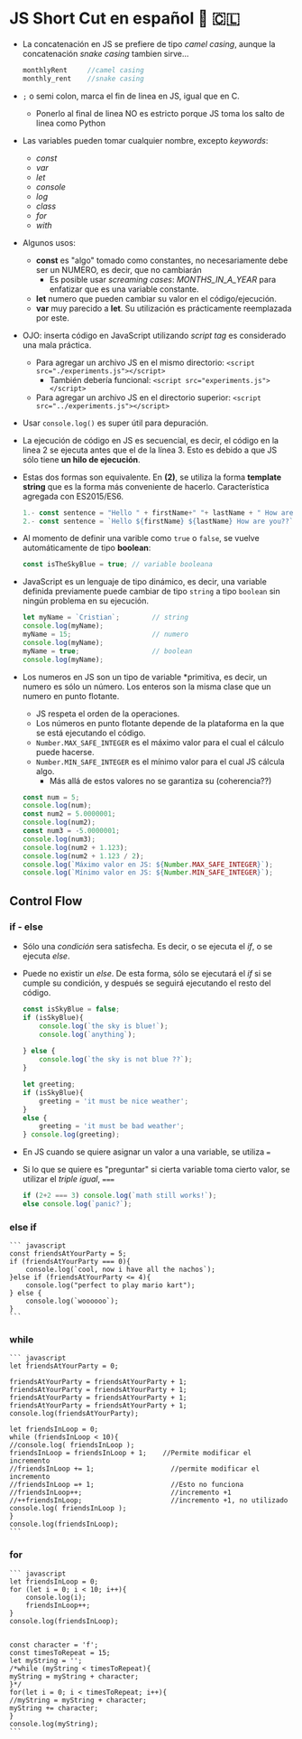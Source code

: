 
# JS Short Cut en español :cowboy_hat_face: :chile:
- La concatenación en JS se prefiere de tipo *camel casing*, aunque la concatenación *snake casing* tambien sirve...
    ``` javascript
    monthlyRent     //camel casing
    monthly_rent    //snake casing
    ```
- `;` o semi colon, marca el fin de linea en JS, igual que en C. 
    - Ponerlo al final de linea NO es estricto porque JS toma los salto de linea como Python
- Las variables pueden tomar cualquier nombre, excepto *keywords*:
    - *const*
    - *var*
    - *let*
    - *console*
    - *log*
    - *class*
    - *for*
    - *with*
- Algunos usos:
    - **const** es "algo" tomado como constantes, no necesariamente debe ser un NUMERO, es decir, que no cambiarán
        - Es posible usar *screaming cases*: *MONTHS_IN_A_YEAR* para enfatizar que es una
        variable constante.
    - **let** numero que pueden cambiar su valor en el código/ejecución.
    - **var** muy parecido a **let**. Su utilización es prácticamente reemplazada por este.
- OJO: inserta código en JavaScript utilizando *script tag* es considerado una mala práctica.
    - Para agregar un archivo JS en el mismo directorio: `<script src="./experiments.js"></script>`
        - También debería funcional: `<script src="experiments.js"></script>`
    - Para agregar un archivo JS en el directorio superior: `<script src="../experiments.js"></script>`

- Usar `console.log()` es super útil para depuración.
- La ejecución de código en JS es secuencial, es decir, el código en la linea 2 se ejecuta antes que el de la línea 3. Esto es debido a que JS sólo tiene **un hilo de ejecución**.
- Estas dos formas son equivalente. En **(2)**, se utiliza la forma **template string**
que es la forma más conveniente de hacerlo. Característica agregada con ES2015/ES6.
    ``` javascript
    1.- const sentence = "Hello " + firstName+" "+ lastName + " How are you??";
    2.- const sentence = `Hello ${firstName} ${lastName} How are you??`;                //template string format
    ```
- Al momento de definir una varible como `true` o `false`, se vuelve automáticamente
de tipo **boolean**:
    ``` javascript
    const isTheSkyBlue = true; // variable booleana
    ```
- JavaScript es un lenguaje de tipo dinámico, es decir, una variable definida previamente
puede cambiar de tipo `string` a tipo `boolean` sin ningún problema en su ejecución.
    ``` javascript
    let myName = `Cristian`;        // string
    console.log(myName);    
    myName = 15;                    // numero
    console.log(myName);
    myName = true;                  // boolean
    console.log(myName);
    ```
- Los numeros en JS son un tipo de variable *primitiva, es decir, un numero es sólo un número.
Los enteros son la misma clase que un numero en punto flotante.
    - JS respeta el orden de la operaciones.
    - Los números en punto flotante depende de la plataforma en la que se está ejecutando el código.
    - `Number.MAX_SAFE_INTEGER` es el máximo valor para el cual el cálculo puede hacerse.
    - `Number.MIN_SAFE_INTEGER` es el mínimo valor para el cual JS cálcula algo.
        - Más allá de estos valores no se garantiza su (coherencia??)
    ``` javascript
    const num = 5;
    console.log(num);
    const num2 = 5.0000001;
    console.log(num2);
    const num3 = -5.0000001;
    console.log(num3);
    console.log(num2 + 1.123);
    console.log(num2 + 1.123 / 2);
    console.log(`Máximo valor en JS: ${Number.MAX_SAFE_INTEGER}`);
    console.log(`Mínimo valor en JS: ${Number.MIN_SAFE_INTEGER}`);
    ```
## Control Flow
### **if - else**
- Sólo una *condición* sera satisfecha. Es decir, o se ejecuta el *if*, o se ejecuta *else*.
- Puede no existir un *else*. De esta forma, sólo se ejecutará el *if* si se cumple su condición, y después se seguirá ejecutando el resto del código.
    ``` javascript
    const isSkyBlue = false;
    if (isSkyBlue){
        console.log(`the sky is blue!`);
        console.log(`anything`);
        
    } else {
        console.log(`the sky is not blue ??`);
    }

    let greeting;
    if (isSkyBlue){
        greeting = 'it must be nice weather';
    } 
    else {
        greeting = 'it must be bad weather';
    } console.log(greeting);
    ```

- En JS cuando se quiere asignar un valor a una variable, se utiliza `=`
- Si lo que se quiere es "preguntar" si cierta variable toma cierto valor, se
utilizar el *triple igual*, `===`
    ``` javascript
    if (2+2 === 3) console.log(`math still works!`);
    else console.log(`panic?`);
    ```
### **else if**

    ``` javascript
    const friendsAtYourParty = 5;
    if (friendsAtYourParty === 0){
        console.log(`cool, now i have all the nachos`);
    }else if (friendsAtYourParty <= 4){
        console.log("perfect to play mario kart");
    } else {
        console.log(`woooooo`);
    }
    ```

### **while**

    ``` javascript
    let friendsAtYourParty = 0;

    friendsAtYourParty = friendsAtYourParty + 1;
    friendsAtYourParty = friendsAtYourParty + 1;
    friendsAtYourParty = friendsAtYourParty + 1;
    friendsAtYourParty = friendsAtYourParty + 1;
    console.log(friendsAtYourParty);

    let friendsInLoop = 0;
    while (friendsInLoop < 10){
    //console.log( friendsInLoop );
    friendsInLoop = friendsInLoop + 1;    //Permite modificar el incremento
    //friendsInLoop += 1;                   //permite modificar el incremento
    //friendsInLoop =+ 1;                   //Esto no funciona
    //friendsInLoop++;                      //incremento +1
    //++friendsInLoop;                      //incremento +1, no utilizado
    console.log( friendsInLoop );
    }
    console.log(friendsInLoop);
    ```

### **for**

    ``` javascript 
    let friendsInLoop = 0;
    for (let i = 0; i < 10; i++){
        console.log(i);
        friendsInLoop++;
    }
    console.log(friendsInLoop);


    const character = 'f';
    const timesToRepeat = 15;
    let myString = '';
    /*while (myString < timesToRepeat){
    myString = myString + character;
    }*/
    for(let i = 0; i < timesToRepeat; i++){
    //myString = myString + character;
    myString += character;
    }
    console.log(myString);
    ```
